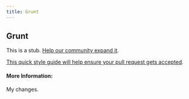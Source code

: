 ```yaml
---
title: Grunt
---
```


## Grunt

This is a stub. [Help our community expand it](https://github.com/freeCodeCamp/guide-articles/tree/master/articles/Tools/Grunt/index.md).

[This quick style guide will help ensure your pull request gets accepted](https://github.com/freeCodeCamp/guide-articles/blob/master/README.md).

<!-- The article goes here, in GitHub-flavored Markdown. Feel free to add YouTube videos, images, and CodePen/JSBin embeds  -->

#### More Information:
<!-- Please add any articles you think might be helpful to read before writing the article -->
My changes.

